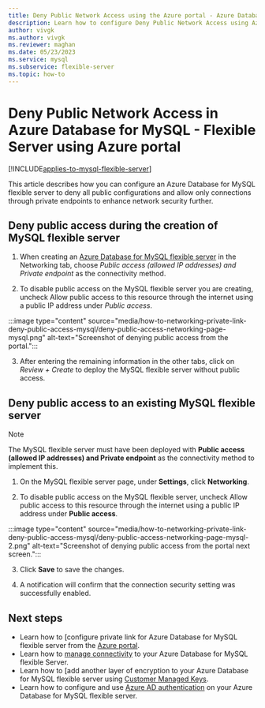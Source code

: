 ```yaml
---
title: Deny Public Network Access using the Azure portal - Azure Database for MySQL
description: Learn how to configure Deny Public Network Access using Azure portal for your Azure Database for MySQL - Flexible server
author: vivgk
ms.author: vivgk
ms.reviewer: maghan
ms.date: 05/23/2023
ms.service: mysql
ms.subservice: flexible-server
ms.topic: how-to
---
```


# Deny Public Network Access in Azure Database for MySQL - Flexible Server using Azure portal

[!INCLUDE[applies-to-mysql-flexible-server](../includes/applies-to-mysql-flexible-server.md)]

This article describes how you can configure an Azure Database for MySQL flexible server to deny all public configurations and allow only connections through private endpoints to enhance network security further.

## Deny public access during the creation of MySQL flexible server

1. When creating an [Azure Database for MySQL flexible server](quickstart-create-server-portal.md) in the Networking tab, choose *Public access (allowed IP addresses) and Private endpoint* as the connectivity method.

2. To disable public access on the MySQL flexible server you are creating, uncheck Allow public access to this resource through the internet using a public IP address under *Public access*.

:::image type="content" source="media/how-to-networking-private-link-deny-public-access-mysql/deny-public-access-networking-page-mysql.png" alt-text="Screenshot of denying public access from the portal.":::

3. After entering the remaining information in the other tabs, click on *Review + Create* to deploy the MySQL flexible server without public access.

## Deny public access to an existing MySQL flexible server

> [!NOTE]
> The MySQL flexible server must have been deployed with **Public access (allowed IP addresses) and Private endpoint** as the connectivity method to implement this.

1. On the MySQL flexible server page, under **Settings**, click **Networking**.

2. To disable public access on the MySQL flexible server, uncheck Allow public access to this resource through the internet using a public IP address under **Public access**.

:::image type="content" source="media/how-to-networking-private-link-deny-public-access-mysql/deny-public-access-networking-page-mysql-2.png" alt-text="Screenshot of denying public access from the portal next screen.":::

3. Click **Save** to save the changes.

4. A notification will confirm that the connection security setting was successfully enabled.

## Next steps

- Learn how to [configure private link for Azure Database for MySQL flexible server from the [Azure portal](how-to-networking-private-link-portal-mysql.md).
- Learn how to [manage connectivity](concepts-networking.md) to your Azure Database for MySQL flexible Server.
- Learn how to [add another layer of encryption to your Azure Database for MySQL flexible server using [Customer Managed Keys](concepts-customer-managed-key.md).
- Learn how to configure and use [Azure AD authentication](concepts-azure-ad-authentication.md) on your Azure Database for MySQL flexible server.


